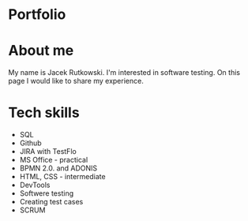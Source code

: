 # Portfolio
# About me

My name is Jacek Rutkowski. I'm interested in software testing. On this page I would like to share my experience.
# Tech skills

* SQL
* Github
* JIRA with TestFlo
* MS Office - practical
* BPMN 2.0. and ADONIS
* HTML, CSS - intermediate
* DevTools
* Softwere testing
* Creating test cases
* SCRUM
